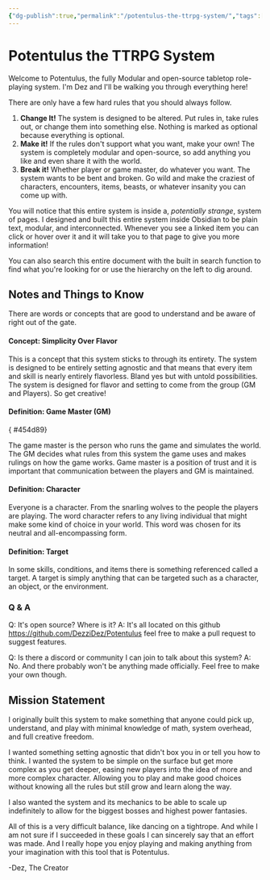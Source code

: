 ```yaml
---
{"dg-publish":true,"permalink":"/potentulus-the-ttrpg-system/","tags":["gardenEntry"]}
---
```


# Potentulus the TTRPG System
Welcome to Potentulus, the fully Modular and open-source tabletop role-playing system. I'm Dez and I'll be walking you through everything here!

There are only have a few hard rules that you should always follow.
1. **Change It!** The system is designed to be altered. Put rules in, take rules out, or change them into something else. Nothing is marked as optional because everything is optional.
2. **Make it!** If the rules don't support what you want, make your own! The system is completely modular and open-source, so add anything you like and even share it with the world.
3. **Break it!** Whether player or game master, do whatever you want. The system wants to be bent and broken. Go wild and make the craziest of characters, encounters, items, beasts, or whatever insanity you can come up with.

You will notice that this entire system is inside a, *potentially strange*, system of pages. I designed and built this entire system inside Obsidian to be plain text, modular, and interconnected. Whenever you see a linked item you can click or hover over it and it will take you to that page to give you more information!

You can also search this entire document with the built in search function to find what you're looking for or use the hierarchy on the left to dig around.

## Notes and Things to Know
There are words or concepts that are good to understand and be aware of right out of the gate.

#### Concept: Simplicity Over Flavor
This is a concept that this system sticks to through its entirety. The system is designed to be entirely setting agnostic and that means that every item and skill is nearly entirely flavorless. Bland yes but with untold possibilities. The system is designed for flavor and setting to come from the group (GM and Players). So get creative!

#### Definition: Game Master (GM)
{ #454d89}


The game master is the person who runs the game and simulates the world. The GM decides what rules from this system the game uses and makes rulings on how the game works. Game master is a position of trust and it is important that communication between the players and GM is maintained.

#### Definition: Character
Everyone is a character. From the snarling wolves to the people the players are playing. The word character refers to any living individual that might make some kind of choice in your world. This word was chosen for its neutral and all-encompassing form.

#### Definition: Target
In some skills, conditions, and items there is something referenced called a target. A target is simply anything that can be targeted such as a character, an object, or the environment.

### Q & A
Q: It's open source? Where is it?
A: It's all located on this github https://github.com/DezziDez/Potentulus feel free to make a pull request to suggest features.

Q: Is there a discord or community I can join to talk about this system?
A: No. And there probably won't be anything made officially. Feel free to make your own though.

## Mission Statement
I originally built this system to make something that anyone could pick up, understand, and play with minimal knowledge of math, system overhead, and full creative freedom.

I wanted something setting agnostic that didn't box you in or tell you how to think. I wanted the system to be simple on the surface but get more complex as you get deeper, easing new players into the idea of more and more complex character. Allowing you to play and make good choices without knowing all the rules but still grow and learn along the way.

I also wanted the system and its mechanics to be able to scale up indefinitely to allow for the biggest bosses and highest power fantasies.

All of this is a very difficult balance, like dancing on a tightrope. And while I am not sure if I succeeded in these goals I can sincerely say that an effort was made. And I really hope you enjoy playing and making anything from your imagination with this tool that is Potentulus.

-Dez, The Creator

